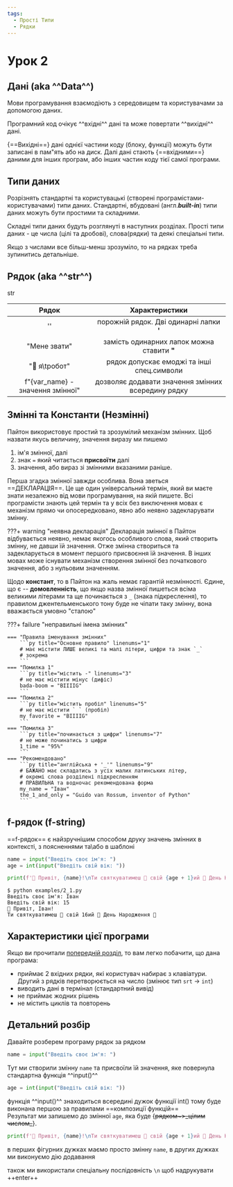 ```yaml
---
tags:
  - Прості Типи
  - Рядки
---
```


# Урок 2

##  Дані (aka ^^Data^^)
Мови програмування взаємодіють з середовищем та користувачами за допомогою даних.

Програмний код очікує ^^вхідні^^ дані та може повертати ^^вихідні^^ дані.

{==Вихідні==} дані однієї частини коду (блоку, функції) можуть бути записані в пам"ять або на диск.
Далі дані стають {==вхідними==} даними для інших програм, або інших частин коду тієї самої програми.

## Типи даних

Розрізнять стандартні та користувацькі (створені програмістами-користувачами) типи даних.
Стандартні, вбудовані (англ.***built-in***) типи даних можуть бути простими та складними.

Складні типи даних будуть розглянуті в наступних розділах.
Прості типи даних - це числа (цілі та дробові), слова(рядки) та деякі спеціальні типи.

Якщо з числами все більш-менш зрозуміло, то на рядках треба зупинитись детальніше.

## Рядок (aka ^^str^^)
str

| Рядок       | Характеристики                             |
| :---------: | :----------------------------------------: |
| ''          | порожній рядок. Дві одинарні лапки **'**   |
| "Мене звати"| замість одинарних лапок можна ставити **"**|
| "🤖 я\tробот"| рядок допускає емоджі та інші спец.символи| 
| f"{var_name} - значення змінної"| дозволяє додавати значення змінних всередину рядку |

## Змінні та Константи (Незмінні)

Пайтон використовує простий та зрозумілий механізм змінних. Щоб назвати якусь величину, значення виразу ми пишемо

1. ім'я змінної, далі
2. знак `=` який читається **присвоїти** далі
3. значення, або вираз зі змінними вказаними раніше.

Перша згадка змінної завжди особлива. Вона зветься ==ДЕКЛАРАЦІЯ==. Це ще один універсальний термін, який ви маєте знати незалежно від мови програмування, на якій пишете. Всі програмісти знають цей термін та у всіх без виключення мовах є механізм прямо чи опосередковано, явно або неявно задекларувати змінну.  

???+ warning "неявна декларація"
    Декларація змінної в Пайтон відбувається неявно, немає якогось особливого слова, який створить змінну, не давши їй значення. Отже змінна створиться та задекларується в момент першого присвоєння їй значення. В інших мовах може існувати механізм створення змінної без початкового значення, або з нульовим значенням.

Щодо **констант**, то в Пайтон на жаль немає гарантій незмінності. Єдине, що є -- **домовленність**, що якщо назва змінної пишеться всіма великими літерами та ще починається з `_` (знака підкреслення), то правилом джентельменського тону буде не чіпати таку змінну, вона вважається умовно "сталою"

???+ failure "неправильні імена змінних"

    === "Правила іменування змінних"
        ```py title="Основне правило" linenums="1"
        # має містити ЛИШЕ великі та малі літери, цифри та знак `_`
        # зокрема
        ```
    === "Помилка 1"
        ```py title="містить -" linenums="3"
        # не має містити мінус (дифіс)
        bada-boom = "BIIIIG"
        ```
    === "Помилка 2"
        ```py title="містить пробіл" linenums="5"
        # не має містити ` ` (пробіл)
        my favorite = "BIIIIG"
        ```
    === "Помилка 3"
        ```py title="починається з цифри" linenums="7"
        # не може починатись з цифри
        1_time = "95%"
        ```
    === "Рекомендовано"
        ```py title="англійська + '_'" linenums="9"
        # БАЖАНО має складатись з усіх малих латинських літер,
        # окремі слова розділені підкресленням
        # ПРАВИЛЬНА та водночас рекомендована форма
        my_name = "Іван"
        the_1_and_only = "Guido van Rossum, inventor of Python"
        ```

## f-рядок (f-string)
==f-рядок== є найзручнішим способом друку значень змінних в контексті, з поясненнями та\або в шаблоні
```py title="приклад використання f-рядків" linenums="1"
name = input("Введіть своє ім'я: ")
age = int(input("Введіть свій вік: "))

print(f'👋 Привіт, {name}!\nТи святкуватимеш 🥳 свій {age + 1}ий 🎉 День Народження 🎂')
```
<!-- termynal -->
```
$ python examples/2_1.py
Введіть своє ім'я: Іван
Введіть свій вік: 15
👋 Привіт, Іван!
Ти святкуватимеш 🥳 свій 16ий 🎉 День Народження 🎂
```
## Характеристики цієї програми
Якщо ви прочитали [попередній розділ](../../fundamentals/#input-and-output-aka-io), то вам легко побачити, що дана програма:

- приймає 2 вхідних рядки, які користувач набирає з клавіатури. Другий з рядків перетворюється на число (змінює тип `srt` -> `int`)
- виводить дані в термінал (стандартний вивід)
- не приймає жодних рішень
- не містить циклів та повторень

## Детальний розбір
Давайте розберем програму рядок за рядком
```py title="Ввід рядку (тип str)" linenums="1"
name = input("Введіть своє ім'я: ")
```
Тут ми створили змінну `name` та присвоїли їй значення, яке повернула стандартна функція ^^input()^^  

```py title="str з подальшим перетворенням в число (int) " linenums="2"
age = int(input("Введіть свій вік: "))
```
функція ^^input()^^ знаходиться всередині дужок функції int() тому буде виконана першою за правилами ==композиції функцій==  
Результат ми запишемо до змінної `age`, яка буде {~~рядком~>_цілим числом\_~~}.
```py title="друк f-рядку. Зверніть увагу на фігурні дужки" linenums="4"
print(f'👋 Привіт, {name}!\nТи святкуватимеш 🥳 свій {age + 1}ий 🎉 День Народження 🎂')
```
в перших фігурних дужках маємо просто змінну `name`, в других дужках ми виконуємо дію додавання

також ми використали спеціальну послідовність `\n` щоб надрукувати ++enter++